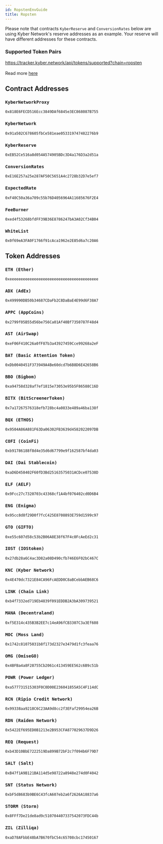 ```yaml
---
id: RopstenEnvGuide
title: Ropsten
---
```


Please note that contracts `KyberReserve` and `ConversionRates` below are using Kyber Network's reserve addresses as an example. Your reserve will have different addresses for these contracts.

### Supported Token Pairs
https://tracker.kyber.network/api/tokens/supported?chain=ropsten <br><br>
Read more [here](guide-trackerapi.md#obtaining-all-supported-tokens)

## Contract Addresses
### `KyberNetworkProxy`
`0x818E6FECD516Ecc3849DAf6845e3EC868087B755`

### `KyberNetwork`
`0x91a502C678605fbCe581eae053319747482276b9`

### `KyberReserve`
`0xEB52Ce516a8d054A574905BDc3D4a176D3a2d51a`

### `ConversionRates`
`0xE16E257a25e287AF50C5651A4c2728b32D7e5ef7`

### `ExpectedRate`
`0xF40C50a36a709c55b76D4056964A11685676F2E4`

### `FeeBurner`
`0xed4f53268bfdFF39B36E8786247bA3A02Cf34B04`

### `WhiteList`
`0x0f69eA3FA0F1766f91cAca1962e2E85d6a7c20A6`

## Token Addresses
### `ETH (Ether)`
`0xeeeeeeeeeeeeeeeeeeeeeeeeeeeeeeeeeeeeeeee`

### `ADX (AdEx)`
`0x499990DB50b34687CDaFb2C8DaBaE4E99d6F38A7`

### `APPC (AppCoins)`
`0x2799f05B55d56be756Ca01Af40Bf7350787F48d4`

### `AST (AirSwap)`
`0xeF06F410C26a0fF87b3a43927459Cce99268a2eF`

### `BAT (Basic Attention Token)`
`0xDb0040451F373949A4Be60dcd7b6B8D6E42658B6`

### `BBO (Bigbom)`
`0xa94758d328af7ef1815e73053e95b5F86588C16D`

### `BITX (BitScreenerToken)`
`0x7a17267576318efb728bc4a0833e489a46ba138f`

### `BQX (ETHOS)`
`0x9504A86A881F63Da06302FB3639d4582022097DB`

### `COFI (CoinFi)`
`0xb91786188f8d4e35d6d67799e9f162587bf4da03`

### `DAI (Dai Stablecoin)`
`0xaD6D458402F60fD3Bd25163575031ACDce07538D`

### `ELF (AELF)`
`0x9Fcc27c7320703c43368cf1A4bf076402cd0D6B4`

### `ENG (Enigma)`
`0x95cc8d8f29D0f7fcC425E8708893E759d1599c97`

### `GTO (GIFTO)`
`0xe55c607d58c53b2B06A8E38f67F4c0FcAeEd2c31`

### `IOST (IOStoken)`
`0x27db28a6C4ac3D82a08D490cfb746E6F02bC467C`

### `KNC (Kyber Network)`
`0x4E470dc7321E84CA96FcAEDD0C8aBCebbAEB68C6`

### `LINK (Chain Link)`
`0xb4f7332ed719Eb4839f091EDDB2A3bA309739521`

### `MANA (Decentraland)`
`0xf5E314c435B3B2EE7c14eA96fCB3307C3a3Ef608`

### `MOC (Moss Land)`
`0x1742c81075031b8f173d2327e3479d1fc3feaa76`

### `OMG (OmiseGO)`
`0x4BFBa4a8F28755Cb2061c413459EE562c6B9c51b`

### `POWR (Power Ledger)`
`0xa577731515303F0C0D00E236041855A5C4F114dC`

### `RCN (Ripio Credit Network)`
`0x99338aa9218C6C23AA9d8cc2f3EFaf29954ea26B`

### `RDN (Raiden Network)`
`0x5422Ef695ED0B1213e2B953CFA877029637D9D26`

### `REQ (Request)`
`0xb43D10BbE7222519Da899B72bF2c7f094b6F79D7`

### `SALT (Salt)`
`0xB47f1A9B121BA114d5e98722a8948e274d0F4042`

### `SNT (Status Network)`
`0xbF5d8683b9BE6C43fcA607eb2a6f2626A18837a6`

### `STORM (Storm)`
`0x8FFf7De21de8ad9c510704407337542073FDC44b`

### `ZIL (Zilliqa)`
`0xaD78AFbbE48bA7B670fbC54c65708cbc17450167`
